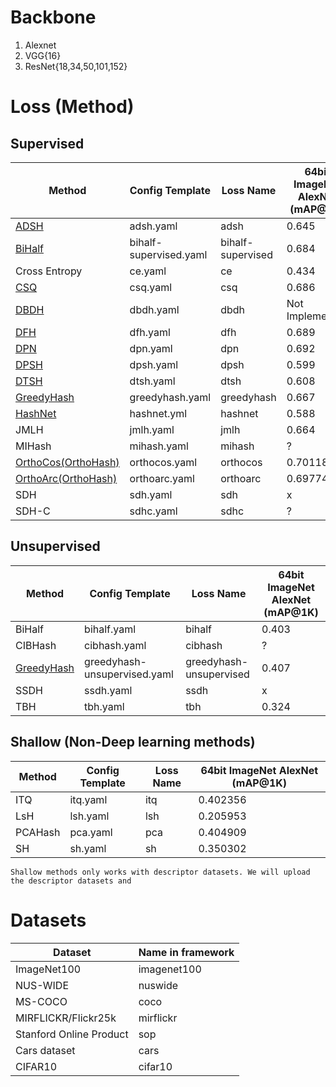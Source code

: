 # Backbone
1. Alexnet
2. VGG{16}
3. ResNet{18,34,50,101,152}

# Loss (Method)
## Supervised
|Method|Config Template|Loss Name|64bit ImageNet AlexNet (mAP@1K)|
|---|---|---|---|
|[ADSH](https://arxiv.org/abs/1707.08325)|adsh.yaml|adsh|0.645|
|[BiHalf](https://arxiv.org/abs/2012.12334)|bihalf-supervised.yaml|bihalf-supervised|0.684|
|Cross Entropy|ce.yaml|ce|0.434|
|[CSQ](https://arxiv.org/abs/1908.00347)|csq.yaml|csq|0.686|
|[DBDH](https://www.sciencedirect.com/science/article/abs/pii/S0925231220306032)|dbdh.yaml|dbdh|Not Implemented|
|[DFH](https://arxiv.org/abs/1909.00206)|dfh.yaml|dfh|0.689|
|[DPN](https://www.ijcai.org/proceedings/2020/115)|dpn.yaml|dpn|0.692|
|[DPSH](https://cs.nju.edu.cn/lwj/paper/IJCAI16_DPSH.pdf)|dpsh.yaml|dpsh|0.599|
|[DTSH](https://arxiv.org/abs/1612.03900)|dtsh.yaml|dtsh|0.608|
|[GreedyHash](https://papers.nips.cc/paper/2018/hash/13f3cf8c531952d72e5847c4183e6910-Abstract.html)|greedyhash.yaml|greedyhash|0.667|
|[HashNet](https://openaccess.thecvf.com/content_ICCV_2017/papers/Cao_HashNet_Deep_Learning_ICCV_2017_paper.pdf)|hashnet.yml|hashnet|0.588|
|JMLH|jmlh.yaml|jmlh|0.664|
|MIHash|mihash.yaml|mihash|?|
|[OrthoCos(OrthoHash)](https://arxiv.org/abs/2109.14449)|orthocos.yaml|orthocos|0.701182|
|[OrthoArc(OrthoHash)](https://arxiv.org/abs/2109.14449)|orthoarc.yaml|orthoarc|0.697745|
|SDH|sdh.yaml|sdh|x|
|SDH-C|sdhc.yaml|sdhc|?|
## Unsupervised
|Method|Config Template|Loss Name|64bit ImageNet AlexNet (mAP@1K)|
|---|---|---|---|
|BiHalf|bihalf.yaml|bihalf|0.403|
|CIBHash|cibhash.yaml|cibhash|?|0.686401
|[GreedyHash](https://papers.nips.cc/paper/7360-greedy-hash-towards-fast-optimization-for-accurate-hash-coding-in-cnn.pdf)|greedyhash-unsupervised.yaml|greedyhash-unsupervised|0.407|
|SSDH|ssdh.yaml|ssdh|x|
|TBH|tbh.yaml|tbh|0.324|
## Shallow (Non-Deep learning methods)
|Method|Config Template|Loss Name|64bit ImageNet AlexNet (mAP@1K)|
|---|---|---|---|
|ITQ|itq.yaml|itq|0.402356|
|LsH|lsh.yaml|lsh|0.205953|
|PCAHash|pca.yaml|pca|0.404909|
|SH|sh.yaml|sh|0.350302|

```{warning}
Shallow methods only works with descriptor datasets. We will upload the descriptor datasets and 
```

# Datasets
|Dataset|Name in framework|
|---|---|
|ImageNet100|imagenet100|
|NUS-WIDE|nuswide|
|MS-COCO|coco|
|MIRFLICKR/Flickr25k|mirflickr|
|Stanford Online Product|sop|
|Cars dataset|cars|
|CIFAR10|cifar10|
